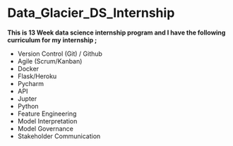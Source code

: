 # Data_Glacier_DS_Internship

**This is 13 Week data science internship program and I have the following curriculum for my internship ;**

- Version Control (Git) / Github
- Agile (Scrum/Kanban)
- Docker
- Flask/Heroku
- Pycharm
- API
- Jupter
- Python
- Feature Engineering
- Model Interpretation
- Model Governance
- Stakeholder Communication
